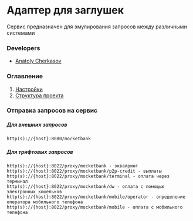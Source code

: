 # Адаптер для заглушек

Сервис предназначен для эмулирования запросов между различными системами


### Developers

- [Anatoly Cherkasov](https://github.com/avcherkasov)


### Оглавление

1. [Настройки](docs/settings.md)
1. [Структура проекта](docs/structure.md)


### Отправка запросов на сервис

##### Для внешних запросов
```
http(s)://{host}:8080/mocketbank
```

##### Для трифтовых запросов
```
http(s)://{host}:8022/proxy/mocketbank - эквайринг
http(s)://{host}:8022/proxy/mocketbank/p2p-credit - выплаты
http(s)://{host}:8022/proxy/mocketbank/terminal - оплата через терминал
http(s)://{host}:8022/proxy/mocketbank/dw - оплата с помощью электронных кошельков
http(s)://{host}:8022/proxy/mocketbank/mobile/operator - определение оператора мобильного телефона
http(s)://{host}:8022/proxy/mocketbank/mobile - оплата с мобильного телефона
```
